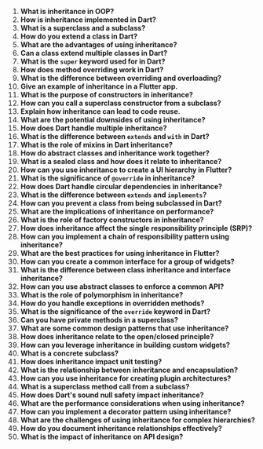 1. **What is inheritance in OOP?**
2. **How is inheritance implemented in Dart?**
3. **What is a superclass and a subclass?**
4. **How do you extend a class in Dart?**
5. **What are the advantages of using inheritance?**
6. **Can a class extend multiple classes in Dart?**
7. **What is the `super` keyword used for in Dart?**
8. **How does method overriding work in Dart?**
9. **What is the difference between overriding and overloading?**
10. **Give an example of inheritance in a Flutter app.**
11. **What is the purpose of constructors in inheritance?**
12. **How can you call a superclass constructor from a subclass?**
13. **Explain how inheritance can lead to code reuse.**
14. **What are the potential downsides of using inheritance?**
15. **How does Dart handle multiple inheritance?**
16. **What is the difference between `extends` and `with` in Dart?**
17. **What is the role of mixins in Dart inheritance?**
18. **How do abstract classes and inheritance work together?**
19. **What is a sealed class and how does it relate to inheritance?**
20. **How can you use inheritance to create a UI hierarchy in Flutter?**
21. **What is the significance of `@override` in inheritance?**
22. **How does Dart handle circular dependencies in inheritance?**
23. **What is the difference between `extends` and `implements`?**
24. **How can you prevent a class from being subclassed in Dart?**
25. **What are the implications of inheritance on performance?**
26. **What is the role of factory constructors in inheritance?**
27. **How does inheritance affect the single responsibility principle (SRP)?**
28. **How can you implement a chain of responsibility pattern using inheritance?**
29. **What are the best practices for using inheritance in Flutter?**
30. **How can you create a common interface for a group of widgets?**
31. **What is the difference between class inheritance and interface inheritance?**
32. **How can you use abstract classes to enforce a common API?**
33. **What is the role of polymorphism in inheritance?**
34. **How do you handle exceptions in overridden methods?**
35. **What is the significance of the `override` keyword in Dart?**
36. **Can you have private methods in a superclass?**
37. **What are some common design patterns that use inheritance?**
38. **How does inheritance relate to the open/closed principle?**
39. **How can you leverage inheritance in building custom widgets?**
40. **What is a concrete subclass?**
41. **How does inheritance impact unit testing?**
42. **What is the relationship between inheritance and encapsulation?**
43. **How can you use inheritance for creating plugin architectures?**
44. **What is a superclass method call from a subclass?**
45. **How does Dart's sound null safety impact inheritance?**
46. **What are the performance considerations when using inheritance?**
47. **How can you implement a decorator pattern using inheritance?**
48. **What are the challenges of using inheritance for complex hierarchies?**
49. **How do you document inheritance relationships effectively?**
50. **What is the impact of inheritance on API design?**

